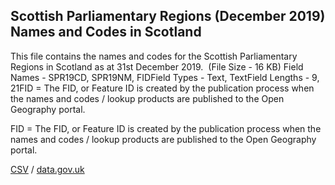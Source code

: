 ## Scottish Parliamentary Regions (December 2019) Names and Codes in Scotland

This file contains the names and codes for the Scottish Parliamentary Regions in Scotland as at 31st December 2019.  (File Size - 16 KB) Field Names - SPR19CD, SPR19NM, FIDField Types - Text, TextField Lengths - 9, 21FID = The FID, or Feature ID is created by
the publication process when the names and codes / lookup products are
published to the Open Geography portal. 

FID = The FID, or Feature ID is created by
the publication process when the names and codes / lookup products are
published to the Open Geography portal. 

[CSV](../csv/261.csv) / [data.gov.uk](https://data.gov.uk/dataset/b120ea4a-e686-4465-922f-eed9dbc32fff/scottish-parliamentary-regions-december-2019-names-and-codes-in-scotland)

